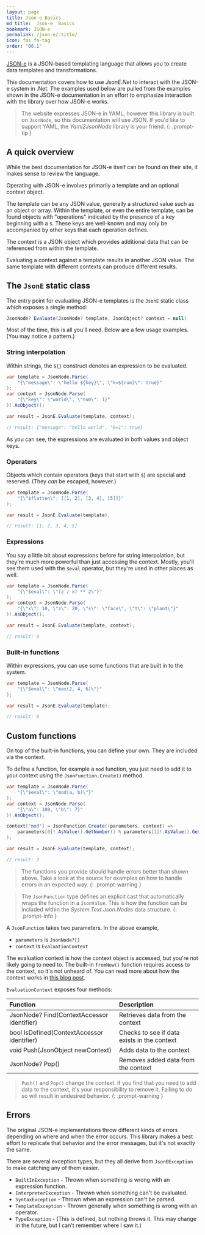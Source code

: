 ```yaml
---
layout: page
title: Json-e Basics
md_title: _Json-e_ Basics
bookmark: JSON-e
permalink: /json-e/:title/
icon: fas fa-tag
order: "06.1"
---
```


[JSON-e](https://json-e.js.org/) is a JSON-based templating language that allows you to create data templates and transformations.

This documentation covers how to use _JsonE.Net_ to interact with the JSON-e system in .Net.  The examples used below are pulled from the examples shown in the JSON-e documentation in an effort to emphasize interaction with the library over how JSON-e works.

> The website expresses JSON-e in YAML, however this library is built on `JsonNode`, so this documentation will use JSON.  If you'd like to support YAML, the _Yaml2JsonNode_ library is your friend.
{: .prompt-tip }

## A quick overview

While the best documentation for JSON-e itself can be found on their site, it makes sense to review the language.

Operating with JSON-e involves primarily a template and an optional context object.

The template can be any JSON value, generally a structured value such as an object or array.  Within the template, or even the entire template, can be found objects with "operations" indicated by the presence of a key beginning with a `$`.  These keys are well-known and may only be accompanied by other keys that each operation defines.

The context is a JSON object which provides additional data that can be referenced from within the template.

Evaluating a context against a template results in another JSON value.  The same template with different contexts can produce different results.

## The `JsonE` static class

The entry point for evaluating JSON-e templates is the `JsonE` static class which exposes a single method:

```c#
JsonNode? Evaluate(JsonNode? template, JsonObject? context = null)
```

Most of the time, this is all you'll need.  Below are a few usage examples.  (You may notice a pattern.)

### String interpolation

Within strings, the `${}` construct denotes an expression to be evaluated.

```c#
var template = JsonNode.Parse(
    "{\"message\": \"hello ${key}\", \"k=${num}\": true}"
);
var context = JsonNode.Parse(
    "{\"key\": \"world\", \"num\": 1}"
)!.AsObject();

var result = JsonE.Evaluate(template, context);

// result: {"message": "hello world", "k=1": true}
```

As you can see, the expressions are evaluated in both values and object keys.

### Operators

Objects which contain operators (keys that start with `$`) are special and reserved.  (They _can_ be escaped, however.)

```c#
var template = JsonNode.Parse(
    "{\"$flatten\": [[1, 2], [3, 4], [5]]}"
);

var result = JsonE.Evaluate(template);

// result: [1, 2, 3, 4, 5]
```

### Expressions

You say a little bit about expressions before for string interpolation, but they're much more powerful than just accessing the context.  Mostly, you'll see them used with the `$eval` operator, but they're used in other places as well.

```c#
var template = JsonNode.Parse(
    "{\"$eval\": \"(z / x) ** 2\"}"
);
var context = JsonNode.Parse(
    "{\"x\": 10, \"z\": 20, \"s\": \"face\", \"t\": \"plant\"}"
)!.AsObject();

var result = JsonE.Evaluate(template, context);

// result: 4
```

### Built-in functions

Within expressions, you can use some functions that are built in to the system.

```c#
var template = JsonNode.Parse(
    "{\"$eval\": \"max(2, 4, 6)\"}"
);

var result = JsonE.Evaluate(template);

// result: 6
```

## Custom functions

On top of the built-in functions, you can define your own.  They are included via the context.

To define a function, for example a `mod` function, you just need to add it to your context using the `JsonFunction.Create()` method.

```c#
var template = JsonNode.Parse(
    "{\"$eval\": \"mod(a, b)\"}"
);
var context = JsonNode.Parse(
    "{\"a\": 100, \"b\": 7}"
)!.AsObject();

context["mod"] = JsonFunction.Create((parameters, context) =>
    parameters[0]!.AsValue().GetNumber() % parameters[1]!.AsValue().GetNumber()
);

var result = JsonE.Evaluate(template, context);

// result: 2
```

> The functions you provide should handle errors better than shown above.  Take a look at the source for examples on how to handle errors in an expected way.
{: .prompt-warning }

> The `JsonFunction` type defines an explicit cast that automatically wraps the function in a `JsonValue`.  This is how the function can be included within the _System.Text.Json.Nodes_ data structure.
{: .prompt-info }

A `JsonFunction` takes two parameters.  In the above example,

- `parameters` is `JsonNode?[]`
- `context` is `EvaluationContext`

The evaluation context is how the context object is accessed, but you're not likely going to need to.  The built-in `fromNow()` function requires access to the context, so it's not unheard of.  You can read more about how the context works in [this blog post](https://blog.json-everything.net/posts/json-e/#the-context).

`EvaluationContext` exposes four methods:

|Function| Description|
|:--|:--|
|JsonNode? Find(ContextAccessor identifier)|Retrieves data from the context|
|bool IsDefined(ContextAccessor identifier)|Checks to see if data exists in the context|
|void Push(JsonObject newContext)|Adds data to the context|
|JsonNode? Pop()|Removes added data from the context|

> `Push()` and `Pop()` change the context.  If you find that you need to add data to the context, it's your responsibility to remove it.  Failing to do so will result in undesired behavior.
{: .prompt-warning }

## Errors

The original JSON-e implementations throw different kinds of errors depending on where and when the error occurs.  This library makes a best effort to replicate that behavior and the error messages, but it's not exactly the same.

There are several exception types, but they all derive from `JsonEException` to make catching any of them easier.

- `BuiltInException` - Thrown when something is wrong with an expression function.
- `InterpreterException` - Thrown when something can't be evaluated.
- `SyntaxException` - Thrown when an expression can't be parsed.
- `TemplateException` - Thrown generally when something is wrong with an operator.
- `TypeException` - (This is defined, but nothing throws it.  This may change in the future, but I can't remember where I saw it.)
